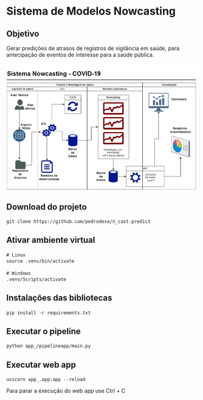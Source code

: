 # Sistema de Modelos Nowcasting

## Objetivo
Gerar predições de atrasos de registros de vigilância em saúde, para antecipação de eventos de interesse para a saúde pública.


![Pipeline](/relatorios/img/pipeline.png)


## Download do projeto
```
git clone https://github.com/pedrodesa/n_cast-predict
```

## Ativar ambiente virtual
```
# Linux
source .venv/bin/activate

# Windows
.venv/Scripts/activate
```

## Instalações das bibliotecas
```
pip install -r requirements.txt
```

## Executar o pipeline
```
python app_/pipelineapp/main.py
```

## Executar web app
```
uvicorn app_.app:app --reload
```

Para parar a execução do web app use Ctrl + C
